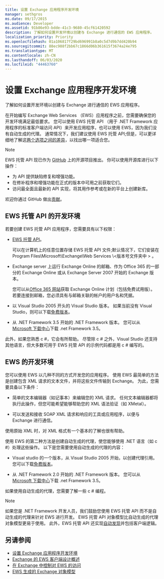 ```yaml
---
title: 设置 Exchange 应用程序开发环境
manager: sethgros
ms.date: 09/17/2015
ms.audience: Developer
ms.assetid: 91b86e93-bdde-41c3-9680-45cf61420592
description: 了解如何设置开发环境以创建与 Exchange 进行通信的 EWS 应用程序。
localization_priority: Priority
ms.openlocfilehash: 01a106817f29bd696991b8a0c5d7d9b7dd420b94
ms.sourcegitcommit: 88ec988f2bb67c1866d06b361615f3674a24e795
ms.translationtype: MT
ms.contentlocale: zh-CN
ms.lasthandoff: 06/03/2020
ms.locfileid: "44463760"
---
```

# <a name="setting-up-your-exchange-application-development-environment"></a>设置 Exchange 应用程序开发环境

了解如何设置开发环境以创建与 Exchange 进行通信的 EWS 应用程序。
  
在开始编写 Exchange Web Services （EWS）应用程序之前，您需要确保您的开发环境满足最低要求。 您可以使用 EWS 托管 API （用于 .NET Framework 应用程序的标准客户端访问 API）来开发应用程序，也可以使用 EWS，因为我们没有自动生成的代理。 通常情况下，我们建议使用 EWS 托管 API;但是，可以更详细地了解这[两个选项之间的差异](ews-client-design-overview-for-exchange.md)，以找出哪一项适合您。 
  
> [!NOTE]
> EWS 托管 API 现已作为 [GitHub](https://github.com/officedev/ews-managed-api) 上的开源项目推出。 你可以使用开源库进行以下操作： 
> - 为 API 提供缺陷修复和增强功能。 
> - 在修补程序和增强功能在正式的版本中可用之前获取它们。 
> - 访问最全面且最新的 API 实现，将其用作参考或在新的平台上创建新库。
> 
>  欢迎你通过 GitHub 做出[贡献](https://github.com/OfficeDev/ews-managed-api/blob/master/CONTRIBUTING.md)。 
  
## <a name="development-environment-for-the-ews-managed-api"></a>EWS 托管 API 的开发环境
<a name="bk_EWSMA"> </a>

若要创建 EWS 托管 API 应用程序，您需要具有以下权限：
  
- [EWS 托管 API](https://aka.ms/ews-managed-api-readme)。 
    
    可以在计算机上的任意位置存储 EWS 托管 API 文件;默认情况下，它们安装在 Program Files\Microsoft\Exchange\Web Services \\<版本号文件夹中 \> 。
    
- Exchange server 上运行 Exchange Online 的邮箱、作为 Office 365 的一部分的 Exchange Online 或从 Exchange Server 2007 开始的 Exchange 版本。 
    
    您可以从[Office 365 网站](https://office.microsoft.com/business/compare-office-365-for-business-plans-FX102918419.aspx#fbid=1tsGNIE7e3a)获取 Exchange Online 计划（包括免费试用版）。 若要连接到邮箱，您必须具有与邮箱关联的帐户的用户名和凭据。

    
- 以 Visual Studio 2005 开头的 Visual Studio 版本。 如果当前没有 Visual Studio，则可以下载[免费版本](https://visualstudio.microsoft.com/)。
    
- 从 .NET Framework 3.5 开始的 .NET Framework 版本。 您可以从[Microsoft 下载中心](https://go.microsoft.com/fwlink/?LinkId=191777)下载 .net Framework 3.5。
    
此外，如果您熟悉 c #，它会有所帮助。 尽管除 c # 之外，Visual Studio 还支持其他语言，但大多数可用于 EWS 托管 API 的示例代码都是用 c # 编写的。
  
## <a name="development-environment-for-ews"></a>EWS 的开发环境
<a name="bk_EWS"> </a>

您可以使用 EWS 以几种不同的方式开发您的应用程序。 使用 EWS 最简单的方法是创建包含 XML 请求的文本文件，并将这些文件传输到 Exchange。 为此，您需要具备以下条件： 
  
- 简单的文本编辑器（如记事本）来编辑您的 XML 请求。 任何文本编辑器都将执行此操作，但您可能希望能够帮助您的 XML 语法验证（如 XMetal）。
    
- 可以发送和接收 SOAP XML 请求和响应的工具或应用程序，以便与 Exchange 进行通信。
    
使用原始 XML 时，对 XML 格式有一个基本的了解也很有帮助。
  
使用 EWS 的第二种方法是创建自动生成的代理，使您能够使用 .NET 语言（如 c #）处理这些操作。 以下是您需要使用自动生成的代理的内容：
  
- Visual studio 的一个版本，从 Visual Studio 2005 开始，以创建代理引用。 您可以下载[免费版本](https://visualstudio.microsoft.com/)。
    
- 从 .NET Framework 2.0 开始的 .NET Framework 版本。 您可以从[Microsoft 下载中心](https://go.microsoft.com/fwlink/?LinkId=191777)下载 .net Framework 3.5。
    
如果使用自动生成的代理，您需要了解一些 c # 编程。
  
> [!NOTE]
> 如果您是 .NET Framework 开发人员，我们鼓励您使用 EWS 托管 API 而不是自动生成的代理来针对 EWS 进行开发。 EWS 托管 API 对象模型比自动生成的代理对象模型更易于使用。 此外，EWS 托管 API 还实现[自动发现](autodiscover-for-exchange.md)并包括客户端逻辑。 
  
## <a name="see-also"></a>另请参阅

- [设置 Exchange 应用程序开发环境](setting-up-your-exchange-application-development-environment.md)   
- [Exchange 的 EWS 客户端设计概述](ews-client-design-overview-for-exchange.md)  
- [在 Exchange 中控制对 EWS 的访问](how-to-control-access-to-ews-in-exchange.md)  
- [EWS 生成的 Exchange 对象模型](https://msdn.microsoft.com/library/jj190899)
    